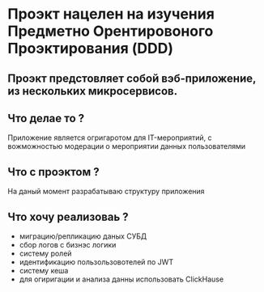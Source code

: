 # Проэкт нацелен на изучения Предметно Орентировоного Проэктирования (DDD)

## Проэкт предстовляет собой вэб-приложение, из нескольких микросервисов.

## Что делае то ? 

 Приложение является огригаротом для IT-мероприятий, с вожможностью модерации о мероприятии данных пользователями  

## Что с проэктом ?
На даный момент разрабатываю структуру приложения 

## Что хочу реализоваь ?

- миграцию/репликацию даных СУБД
- сбор логов с бизнэс логики 
- систему ролей
- идентификацию пользользовотелей по JWT
- систему кеша 
- для огиригации и анализа данны использовать ClickHause

